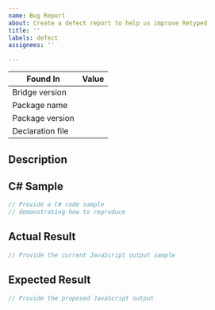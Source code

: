 ```yaml
---
name: Bug Report
about: Create a defect report to help us improve Retyped
title: ''
labels: defect
assignees: ''

---
```


Found In                   |   Value
-- | --
Bridge version          |   <!-- Bridge Version, e.g. 17.0 -->
Package name          |   <!-- Package Name, e.g. Retyped.node -->
Package version       |   <!-- Package Version, e.g. 9.6.6685 -->
Declaration file         |    <!-- URL to a d.ts file, if applicable -->

## Description

<!-- Leave your comments about the issue here -->


## C# Sample

<!-- Provide C# code converted incorrectly -->

```csharp
// Provide a C# code sample 
// demonstrating how to reproduce
```


## Actual Result

<!-- Provide the generated JavaScript code demonstrating the issue -->

```js
// Provide the current JavaScript output sample
```


## Expected Result

<!-- Provide the expected JavaScript output-->

```js
// Provide the proposed JavaScript output
```
